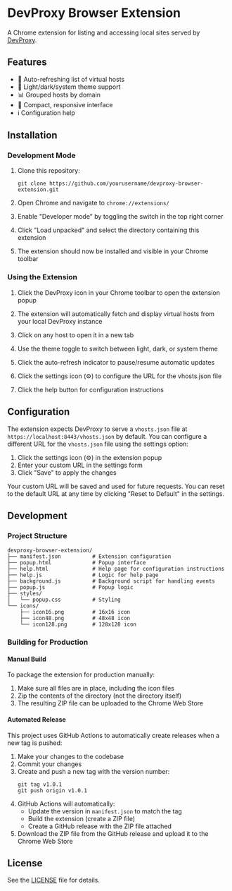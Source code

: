 # DevProxy Browser Extension

A Chrome extension for listing and accessing local sites served by [DevProxy](https://github.com/dontfreakout/dev-proxy).

## Features

- 🔄 Auto-refreshing list of virtual hosts
- 🌙 Light/dark/system theme support
- 📊 Grouped hosts by domain
- 📱 Compact, responsive interface
- ℹ️ Configuration help

## Installation

### Development Mode

1. Clone this repository:
   ```
   git clone https://github.com/yourusername/devproxy-browser-extension.git
   ```

2. Open Chrome and navigate to `chrome://extensions/`

3. Enable "Developer mode" by toggling the switch in the top right corner

4. Click "Load unpacked" and select the directory containing this extension

5. The extension should now be installed and visible in your Chrome toolbar

### Using the Extension

1. Click the DevProxy icon in your Chrome toolbar to open the extension popup

2. The extension will automatically fetch and display virtual hosts from your local DevProxy instance

3. Click on any host to open it in a new tab

4. Use the theme toggle to switch between light, dark, or system theme

5. Click the auto-refresh indicator to pause/resume automatic updates

6. Click the settings icon (⚙) to configure the URL for the vhosts.json file

7. Click the help button for configuration instructions

## Configuration

The extension expects DevProxy to serve a `vhosts.json` file at `https://localhost:8443/vhosts.json` by default. You can configure a different URL for the `vhosts.json` file using the settings option:

1. Click the settings icon (⚙) in the extension popup
2. Enter your custom URL in the settings form
3. Click "Save" to apply the changes

Your custom URL will be saved and used for future requests. You can reset to the default URL at any time by clicking "Reset to Default" in the settings.

## Development

### Project Structure

```
devproxy-browser-extension/
├── manifest.json          # Extension configuration
├── popup.html             # Popup interface
├── help.html              # Help page for configuration instructions
├── help.js                # Logic for help page
├── background.js          # Background script for handling events
├── popup.js               # Popup logic
├── styles/
│   └── popup.css          # Styling
└── icons/
    ├── icon16.png         # 16x16 icon
    ├── icon48.png         # 48x48 icon
    └── icon128.png        # 128x128 icon
```

### Building for Production

#### Manual Build

To package the extension for production manually:

1. Make sure all files are in place, including the icon files
2. Zip the contents of the directory (not the directory itself)
3. The resulting ZIP file can be uploaded to the Chrome Web Store

#### Automated Release

This project uses GitHub Actions to automatically create releases when a new tag is pushed:

1. Make your changes to the codebase
2. Commit your changes
3. Create and push a new tag with the version number:
   ```
   git tag v1.0.1
   git push origin v1.0.1
   ```
4. GitHub Actions will automatically:
   - Update the version in `manifest.json` to match the tag
   - Build the extension (create a ZIP file)
   - Create a GitHub release with the ZIP file attached
5. Download the ZIP file from the GitHub release and upload it to the Chrome Web Store

## License

See the [LICENSE](LICENSE) file for details.

